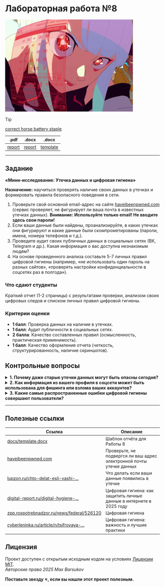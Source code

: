 # Лабораторная работа №8

<img alt="cyberpunk2077-edgerunners" src="https://github.com/maxbarsukov/itmo/blob/master/.docs/cyberpunk2077-edgerunners.gif" height="300">

> [!TIP]
> [correct horse battery staple](https://xkcd.com/936/)

|.pdf|.docx|.docx|
|-|-|-|
| [report](./docs/report.pdf) | [report](./docs/report.docx) | [template](./docs/template.docx) |

---

## Задание

**«Мини-исследование: Утечка данных и цифровая гигиена»**

**Назначение:** научиться проверять наличие своих данных в утечках и формировать правила безопасного поведения в сети.

1. Проверьте свой основной email-адрес на сайте [haveibeenpwned.com](https://haveibeenpwned.com/) (сервис проверяет, не фигурирует ли ваша почта в известных утечках данных). **Внимание: Используйте только email! Не вводите здесь свои пароли!**
2. Если ваши данные были найдены, проанализируйте, в каких утечках они фигурируют и какие данные были скомпрометированы (пароли, имена, номера телефонов и т.д.).
3. Проведите аудит своих публичных данных в социальных сетях (ВК, Telegram и др.). Какая информация о вас доступна незнакомым людям?
4. На основе проведенного анализа составьте 5-7 личных правил цифровой гигиены (например, «не использовать один пароль на разных сайтов», «проверять настройки конфиденциальности в соцсетях раз в полгода»).

### Что сдают студенты

Краткий отчет (1-2 страницы) с результатами проверки, анализом своих цифровых следов и списком личных правил цифровой гигиены.

### Критерии оценки

- **1 балл**: Проверка данных на наличие в утечках.
- **1 балл**: Аудит публичности в социальных сетях.
- **2 балла**: Качество составленных правил (осмысленность, практическая применимость).
- **1 балл**: Качество оформления отчета (четкость, структурированность, наличие скриншотов).

## Контрольные вопросы

<details>
  <summary><b>1. Почему даже старые утечки данных могут быть опасны сегодня?</b></summary>

  <br>

  Потому что:

  - Многие пользователи не меняют пароли годами, особенно если аккаунт «работает».
  - Злоумышленники хранят базы украденных логинов и паролей и используют их в атаках [«credential stuffing»](https://en.wikipedia.org/wiki/Credential_stuffing) — автоматической подстановке в другие сервисы.
  - Даже если утечка произошла 5–10 лет назад, один и тот же пароль может до сих пор работать в почте, банке или соцсетях.

  **Пример:** Пароль от старого аккаунта на форуме может совпадать с паролем от электронной почты — и тогда злоумышленник получит доступ ко всем вашим аккаунтам. 

</details>
<details>
  <summary><b>2. Как информация из вашего профиля в соцсети может быть использована для фишинга или взлома ваших аккаунтов?</b></summary>

  <br>

  - **Фишинг:** Злоумышленник может отправить вам письмо или сообщение, имитирующее знакомого человека или организацию, которую вы упоминали (например, «Привет! Это HR из [ваша компания]»).
  - **Подбор контрольных вопросов:** Многие сервисы используют вопросы вроде «В каком городе вы родились?» или «Как зовут вашего первого питомца?» — эту информацию легко найти в постах или фото.
  - **Социальная инженерия:** Зная ваше имя, город, вуз и интересы, мошенник может убедительно представиться техподдержкой или коллегой и выманить пароль.

  **Вывод:** Чем больше личной информации в открытом доступе — тем проще вас обмануть. 

</details>
<details>
  <summary><b>3. Какие самые распространенные ошибки цифровой гигиены совершают пользователи?</b></summary>

  <br>

  1. Использование одного пароля на всех сайтах — главная причина массовых взломов.
  2. Отсутствие двухфакторной аутентификации — делает аккаунты уязвимыми даже при сложном пароле.
  3. Публикация личной информации в соцсетях — дата рождения, адрес, номер школы и т.д.
  4. Игнорирование обновлений ПО — оставляет уязвимости, которые легко эксплуатировать.
  5. Подключение к публичным Wi-Fi без защиты — позволяет перехватывать трафик.
  6. Переход по подозрительным ссылкам и открытие вложений от неизвестных — основной путь заражения вредоносным ПО.
  7. Отсутствие резервных копий — при заражении шифровальщиком данные могут быть утеряны навсегда.

</details>

---

## Полезные ссылки

| Ссылка | Описание |
| --- | --- |
| [docs/template.docx](./docs/template.docx) | Шаблон отчёта для Работы 8 |
| [haveibeenpwned.com](https://haveibeenpwned.com/) | Проверьте, не подвергся ли ваш адрес электронной почты утечке данных |
| [lupzon.ru/chto-delat-esli-vashi-...](https://lupzon.ru/chto-delat-esli-vashi-dannye-poyavilis-v-utechke/) | Что делать если ваши данные появились в утечке |
| [digital-report.ru/digital-hygiene-...](https://digital-report.ru/digital-hygiene-personal-data-protection-2025/) | Цифровая гигиена: как защитить личные данные в интернете в 2025 году |
| [zpp.rospotrebnadzor.ru/news/federal/526120](https://zpp.rospotrebnadzor.ru/news/federal/526120) | Цифровая гигиена |
| [cyberleninka.ru/article/n/tsifrovaya-...](https://cyberleninka.ru/article/n/tsifrovaya-gigiena-vazhnost-i-luchshie-praktiki/viewer) | Цифровая гигиена: важность и лучшие практики |

## Лицензия <a name="license"></a>

Проект доступен с открытым исходным кодом на условиях [Лицензии MIT](https://opensource.org/licenses/MIT). \
*Авторские права 2025 Max Barsukov*

**Поставьте звезду :star:, если вы нашли этот проект полезным.**
